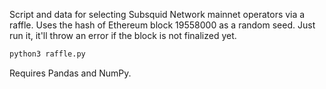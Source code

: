 Script and data for selecting Subsquid Network mainnet operators via a raffle. Uses the hash of Ethereum block 19558000 as a random seed. Just run it, it'll throw an error if the block is not finalized yet.
```bash
python3 raffle.py
```
Requires Pandas and NumPy.
